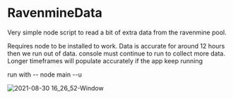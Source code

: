 # RavenmineData
Very simple node script to read a bit of extra data from the ravenmine pool.  


Requires node to be installed to work.
Data is accurate for around 12 hours then we run out of data.  console must continue to run to collect more data.  Longer timeframes will populate accurately if the app keep running

run with --  node main --u <Wallet Address>
  
  ![2021-08-30 16_26_52-Window](https://user-images.githubusercontent.com/18061986/131401624-305c11b2-a8a8-473a-9c80-3da8bf123ed0.png)

